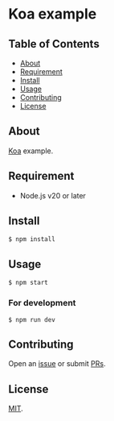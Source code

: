 # Koa example

## Table of Contents

* [About](#about)
* [Requirement](#requirement)
* [Install](#install)
* [Usage](#usage)
* [Contributing](#contributing)
* [License](#license)

## About

[Koa](https://github.com/koajs/koa) example.

## Requirement

* Node.js v20 or later

## Install

```
$ npm install
```

## Usage

```
$ npm start
```

### For development

```
$ npm run dev
```

## Contributing

Open an [issue](https://github.com/naoki-sawada/koa-example/issues/new) or submit [PRs](https://github.com/naoki-sawada/koa-example/pulls).

## License

[MIT](LICENSE).
